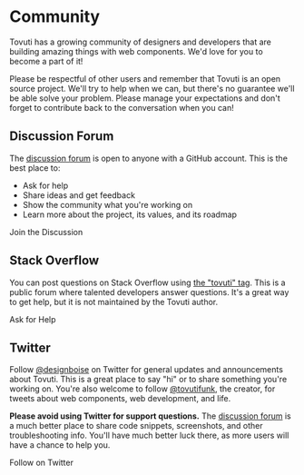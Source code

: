 # Community

Tovuti has a growing community of designers and developers that are building amazing things with web components. We'd love for you to become a part of it!

Please be respectful of other users and remember that Tovuti is an open source project. We'll try to help when we can, but there's no guarantee we'll be able solve your problem. Please manage your expectations and don't forget to contribute back to the conversation when you can!

## Discussion Forum

The [discussion forum](https://github.com/tovutifunk/tovuti/discussions) is open to anyone with a GitHub account. This is the best place to:

- Ask for help
- Share ideas and get feedback
- Show the community what you're working on
- Learn more about the project, its values, and its roadmap

<moyo-button variant="primary" href="https://github.com/tovutifunk/tovuti/discussions" target="_blank">
  <moyo-icon name="github" slot="prefix"></moyo-icon>
  Join the Discussion
</moyo-button>

## Stack Overflow

You can post questions on Stack Overflow using [the "tovuti" tag](https://stackoverflow.com/questions/tagged/tovuti). This is a public forum where talented developers answer questions. It's a great way to get help, but it is not maintained by the Tovuti author.

<moyo-button variant="primary" href="https://stackoverflow.com/questions/ask?tags=tovuti" target="_blank">
  <moyo-icon name="stack-overflow" slot="prefix"></moyo-icon>
  Ask for Help
</moyo-button>

## Twitter

Follow [@designboise](https://twitter.com/tovuti_style) on Twitter for general updates and announcements about Tovuti. This is a great place to say "hi" or to share something you're working on. You're also welcome to follow [@tovutifunk](https://twitter.com/tovutifunk), the creator, for tweets about web components, web development, and life.

**Please avoid using Twitter for support questions.** The [discussion forum](https://github.com/tovutifunk/tovuti/discussions) is a much better place to share code snippets, screenshots, and other troubleshooting info. You'll have much better luck there, as more users will have a chance to help you.

<moyo-button variant="primary" href="https://twitter.com/tovuti_style" target="_blank">
  <moyo-icon name="twitter" slot="prefix"></moyo-icon>
  Follow on Twitter
</moyo-button>
